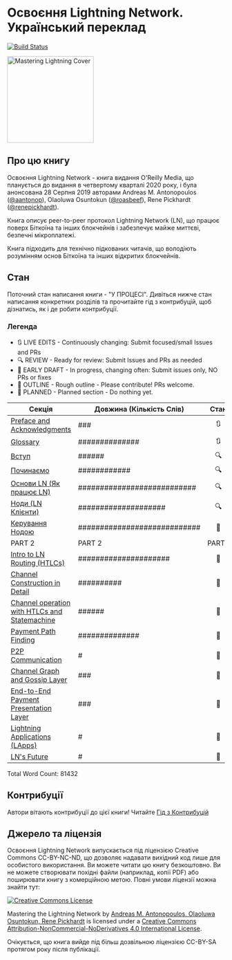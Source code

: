 # Освоєння Lightning Network. Український переклад

[![Build Status](https://travis-ci.com/lnbook/lnbook.svg?branch=develop)](https://travis-ci.com/lnbook/lnbook)

<img src="images/cover_thumb.png" width=200 alt="Mastering Lightning Cover">

## Про цю книгу
Освоєння Lightning Network - книга видання O'Reilly Media, що планується до видання в четвертому кварталі 2020 року, і була анонсована 28 Серпня 2019 авторами Andreas M. Antonopoulos ([@aantonop](https://twitter.com/aantonop)), Olaoluwa Osuntokun ([@roasbeef](https://twitter.com/roasbeef)), Rene Pickhardt ([@renepickhardt](https://twitter.com/renepickhardt)).

Книга описує peer-to-peer протокол Lightning Network (LN), що працює поверх Біткоїна та інших блокчейнів і забезпечує майже миттєві, безпечні мікроплатежі.

Книга підходить для технічно підкованих читачів, що володіють розумінням основ Біткоїна та інших відкритих блокчейнів.

## Стан

Поточний стан написання книги - "У ПРОЦЕСІ". Дивіться нижче стан написання конкретних розділів та прочитайте гід з контрибуцій, щоб дізнатись, як і де робити контрибуції.

### Легенда

* :arrows_clockwise:  LIVE EDITS - Continuously changing: Submit focused/small Issues and PRs
* :mag: REVIEW - Ready for review: Submit Issues and PRs as needed
* :lock_with_ink_pen: EARLY DRAFT - In progress, changing often: Submit issues only, NO PRs or fixes
* :bookmark_tabs: OUTLINE - Rough outline - Please contribute! PRs welcome.
* :thought_balloon: PLANNED - Planned section  - Do nothing yet.

| Секція | Довжина (Кількість Слів) |  Стан |  Перекладено |
|-------|------|:------:|:------:|
| [Preface and Acknowledgments](preface.asciidoc) | ### | :arrows_clockwise: |
| [Glossary](glossary.asciidoc) | ############## | :arrows_clockwise: |
| [Вступ](01_introduction.asciidoc) | ###### | :mag: | 100% |
| [Починаємо](02_getting_started.asciidoc) | ############ | :mag: | 100% |
| [Основи LN (Як працює LN)](03_how_ln_works.asciidoc) | ########################### | :mag: | 100% |
| [Ноди (LN Клієнти)](node_client.asciidoc) | #################### | :mag: | 100% |
| [Керування Нодою](node_operations.asciidoc) | ############################ | :bookmark_tabs: | 20% |
| PART 2 | PART 2 | PART2 |
| [Intro to LN Routing (HTLCs)](routing.asciidoc) | ##################### | :lock_with_ink_pen: |
| [Channel Construction in Detail](channel-construction.asciidoc) | ########## | :lock_with_ink_pen: |
| [Channel operation with HTLCs and Statemachine](channel-operation.asciidoc) | ###### | :lock_with_ink_pen: |
| [Payment Path Finding](path-finding.asciidoc) | ############## | :bookmark_tabs: |
| [P2P Communication](p2p.asciidoc) | # | :bookmark_tabs: |
| [Channel Graph and Gossip Layer](channel-graph.asciidoc) | ### | :bookmark_tabs: |
| [End-to-End Payment Presentation Layer](e2e-presentation-layer.asciidoc) | ### | :bookmark_tabs: |
| [Lightning Applications (LApps)]() | # | :thought_balloon: |
| [LN's Future]() | # | :thought_balloon: |


Total Word Count: 81432

## Контрибуції

Автори вітають контрибуції до цієї книги! Читайте [Гід з Контрибуцій](CONTRIBUTING.md)

## Джерело та ліцензія

Освоєння Lightning Network випускається під ліцензією Creative Commons CC-BY-NC-ND, що дозволяє надавати вихідний код лише для особистого використання. Ви можете читати цю книгу безкоштовно. Ви не можете створювати похідні файли (наприклад, копії PDF) або поширювати книгу з комерційною метою. Повні умови ліцензії можна знайти тут:

[![Creative Commons License](https://i.creativecommons.org/l/by-nc-nd/4.0/88x31.png)](https://creativecommons.org/licenses/by-nc-nd/4.0/)

<span xmlns:dct="http://purl.org/dc/terms/" property="dct:title">Mastering the Lightning Network</span> by <a xmlns:cc="http://creativecommons.org/ns#" href="https://lnbook.info/" property="cc:attributionName" rel="cc:attributionURL">Andreas M. Antonopoulos, Olaoluwa Osuntokun, Rene Pickhardt</a> is licensed under a <a rel="license" href="http://creativecommons.org/licenses/by-nc-nd/4.0/">Creative Commons Attribution-NonCommercial-NoDerivatives 4.0 International License</a>.

Очікується, що книга вийде під більш дозвільною ліцензією CC-BY-SA протягом року після публікації.